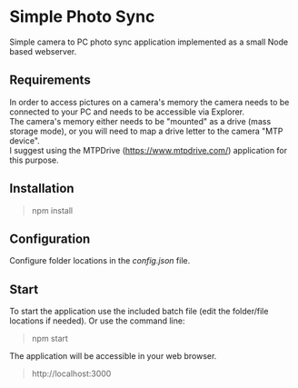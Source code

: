# Simple Photo Sync
 Simple camera to PC photo sync application implemented as a small Node based webserver.
 ## Requirements
 In order to access pictures on a camera's memory the camera needs to be connected to your PC and needs to be accessible via Explorer.  
 The camera's memory either needs to be "mounted" as a drive (mass storage mode), or you will need to map a drive letter to the camera "MTP device".  
 I suggest using the MTPDrive (https://www.mtpdrive.com/) application for this purpose.
 ## Installation
 > npm install
 ## Configuration
 Configure folder locations in the *config.json* file.
 ## Start
 To start the application use the included batch file (edit the folder/file locations if needed).
 Or use the command line:  
 > npm start  
 
 The application will be accessible in your web browser.  
 > http://localhost:3000
 
 
